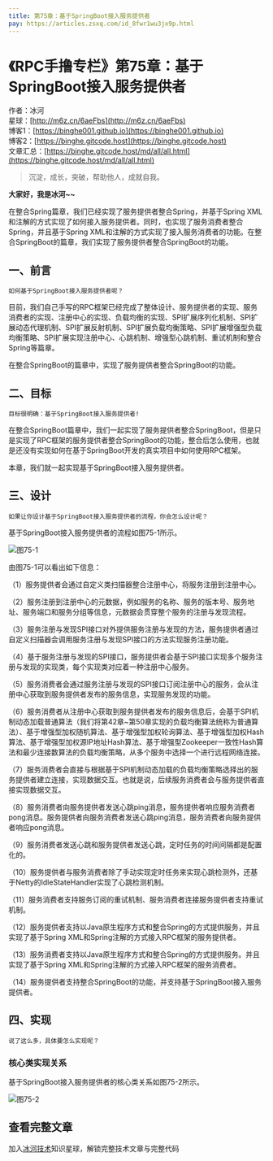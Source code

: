 ```yaml
---
title: 第75章：基于SpringBoot接入服务提供者
pay: https://articles.zsxq.com/id_8fwr1wu3jx9p.html
---
```


# 《RPC手撸专栏》第75章：基于SpringBoot接入服务提供者

作者：冰河
<br/>星球：[http://m6z.cn/6aeFbs](http://m6z.cn/6aeFbs)
<br/>博客1：[https://binghe001.github.io](https://binghe001.github.io)
<br/>博客2：[https://binghe.gitcode.host](https://binghe.gitcode.host)
<br/>文章汇总：[https://binghe.gitcode.host/md/all/all.html](https://binghe.gitcode.host/md/all/all.html)

> 沉淀，成长，突破，帮助他人，成就自我。

**大家好，我是冰河~~**

在整合Spring篇章，我们已经实现了服务提供者整合Spring，并基于Spring XML和注解的方式实现了如何接入服务提供者。同时，也实现了服务消费者整合Spring，并且基于Spring XML和注解的方式实现了接入服务消费者的功能。在整合SpringBoot的篇章，我们实现了服务提供者整合SpringBoot的功能。

## 一、前言

`如何基于SpringBoot接入服务提供者呢？`

目前，我们自己手写的RPC框架已经完成了整体设计、服务提供者的实现、服务消费者的实现、注册中心的实现、负载均衡的实现、SPI扩展序列化机制、SPI扩展动态代理机制、SPI扩展反射机制、SPI扩展负载均衡策略、SPI扩展增强型负载均衡策略、SPI扩展实现注册中心、心跳机制、增强型心跳机制、重试机制和整合Spring等篇章。

在整合SpringBoot的篇章中，实现了服务提供者整合SpringBoot的功能。

## 二、目标

`目标很明确：基于SpringBoot接入服务提供者!`

在整合SpringBoot篇章中，我们一起实现了服务提供者整合SpringBoot，但是只是实现了RPC框架的服务提供者整合SpringBoot的功能，整合后怎么使用，也就是还没有实现如何在基于SpringBoot开发的真实项目中如何使用RPC框架。

本章，我们就一起实现基于SpringBoot接入服务提供者。

## 三、设计

`如果让你设计基于SpringBoot接入服务提供者的流程，你会怎么设计呢？`

基于SpringBoot接入服务提供者的流程如图75-1所示。

![图75-1](https://binghe.gitcode.host/assets/images/middleware/rpc/rpc-2023-01-02-001.png)

由图75-1可以看出如下信息：

（1）服务提供者会通过自定义类扫描器整合注册中心，将服务注册到注册中心。

（2）服务注册到注册中心的元数据，例如服务的名称、服务的版本号、服务地址、服务端口和服务分组等信息，元数据会贯穿整个服务的注册与发现流程。

（3）服务注册与发现SPI接口对外提供服务注册与发现的方法，服务提供者通过自定义扫描器会调用服务注册与发现SPI接口的方法实现服务注册功能。

（4）基于服务注册与发现的SPI接口，服务提供者会基于SPI接口实现多个服务注册与发现的实现类，每个实现类对应着一种注册中心服务。

（5）服务消费者会通过服务注册与发现的SPI接口订阅注册中心的服务，会从注册中心获取到服务提供者发布的服务信息，实现服务发现的功能。

（6）服务消费者从注册中心获取到服务提供者发布的服务信息后，会基于SPI机制动态加载普通算法（我们将第42章~第50章实现的负载均衡算法统称为普通算法）、基于增强型加权随机算法、基于增强型加权轮询算法、基于增强型加权Hash算法、基于增强型加权源IP地址Hash算法、基于增强型Zookeeper一致性Hash算法和最少连接数算法的负载均衡策略，从多个服务中选择一个进行远程网络连接。

（7）服务消费者会直接与根据基于SPI机制动态加载的负载均衡策略选择出的服务提供者建立连接，实现数据交互。也就是说，后续服务消费者会与服务提供者直接实现数据交互。

（8）服务消费者向服务提供者发送心跳ping消息，服务提供者响应服务消费者pong消息。服务提供者向服务消费者发送心跳ping消息，服务消费者向服务提供者响应pong消息。

（9）服务消费者发送心跳和服务提供者发送心跳，定时任务的时间间隔都是配置化的。

（10）服务提供者与服务消费者除了手动实现定时任务来实现心跳检测外，还基于Netty的IdleStateHandler实现了心跳检测机制。

（11）服务消费者支持服务订阅的重试机制、服务消费者连接服务提供者支持重试机制。

（12）服务提供者支持以Java原生程序方式和整合Spring的方式提供服务，并且实现了基于Spring XML和Spring注解的方式接入RPC框架的服务提供者。

（13）服务消费者支持以Java原生程序方式和整合Spring的方式提供服务。并且实现了基于Spring XML和Spring注解的方式接入RPC框架的服务消费者。

（14）服务提供者支持整合SpringBoot的功能，并支持基于SpringBoot接入服务提供者。

## 四、实现

`说了这么多，具体要怎么实现呢？`

### 核心类实现关系

基于SpringBoot接入服务提供者的核心类关系如图75-2所示。

![图75-2](https://binghe.gitcode.host/assets/images/middleware/rpc/rpc-2023-01-02-002.png)

## 查看完整文章

加入[冰河技术](http://m6z.cn/6aeFbs)知识星球，解锁完整技术文章与完整代码